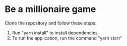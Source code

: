 # Be a millionaire game
Сlone the repository and follow these steps:

1. Run "yarn install" to install dependencies
2. To run the application, run the command "yarn start"
